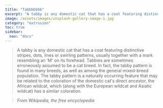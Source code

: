 ```yaml
---
title: "Tabbbbbbb"
excerpt: "A tabby is any domestic cat that has a coat featuring distinctive stripes, dots, lines or swirling patterns, usually with a mark resembling an 'M' on its forehead."
image: /assets/images/unsplash-gallery-image-1.jpg
category: "extrusion"
toc: true
sidebar:
  nav: "docs"
---
```


> A tabby is any domestic cat that has a coat featuring distinctive stripes, dots, lines or swirling patterns, usually together with a mark resembling an 'M' on its forehead. Tabbies are sometimes erroneously assumed to be a cat breed. In fact, the tabby pattern is found in many breeds, as well as among the general mixed-breed population. The tabby pattern is a naturally occurring feature that may be related to the coloration of the domestic cat's direct ancestor, the African wildcat, which (along with the European wildcat and Asiatic wildcat) has a similar coloration.

> <cite>From Wikipedia, the free encyclopedia</cite>
